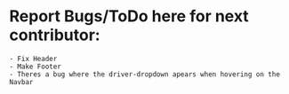# Report Bugs/ToDo here for next contributor: <br>
	- Fix Header
	- Make Footer
	- Theres a bug where the driver-dropdown apears when hovering on the Navbar
